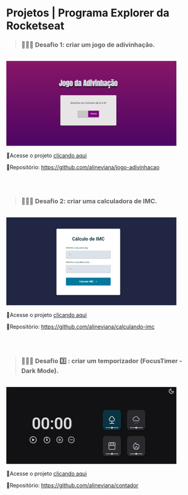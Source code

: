 # Projetos | Programa Explorer da Rocketseat

> ### 👩🏻‍💻 Desafio 1: criar um jogo de adivinhação.

<br>

<img src="./imgs/preview.png" width=450>

🔗Acesse o projeto [clicando aqui](https://alineviana.github.io/jogo-adivinhacao/)

📍Repositório: https://github.com/alineviana/jogo-adivinhacao

<br> <br>

> ### 👩🏻‍💻 Desafio 2: criar uma calculadora de IMC.

<br>

<img src="./imgs/preview1.png" width=450>

🔗Acesse o projeto [clicando aqui](https://alineviana.github.io/calculando-imc/)

📍Repositório: https://github.com/alineviana/calculando-imc

<br> <br>

> ### 👩🏻‍💻 Desafio 3️⃣ : criar um temporizador (FocusTimer - Dark Mode).

<br>

<img src="./imgs/preview-darkmode.png" width=450>

🔗Acesse o projeto [clicando aqui](https://alineviana.github.io/contador/FocusTimer-DarkMode/)

📍Repositório: https://github.com/alineviana/contador
